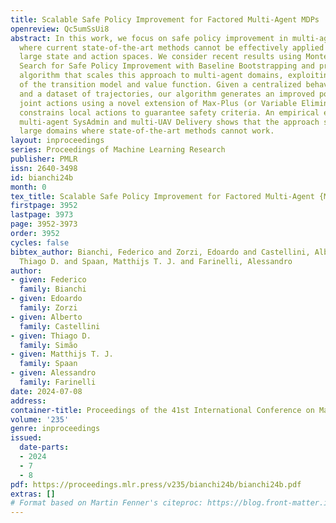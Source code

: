 ```yaml
---
title: Scalable Safe Policy Improvement for Factored Multi-Agent MDPs
openreview: Qc5umSsUi8
abstract: In this work, we focus on safe policy improvement in multi-agent domains
  where current state-of-the-art methods cannot be effectively applied because of
  large state and action spaces. We consider recent results using Monte Carlo Tree
  Search for Safe Policy Improvement with Baseline Bootstrapping and propose a novel
  algorithm that scales this approach to multi-agent domains, exploiting the factorization
  of the transition model and value function. Given a centralized behavior policy
  and a dataset of trajectories, our algorithm generates an improved policy by selecting
  joint actions using a novel extension of Max-Plus (or Variable Elimination) that
  constrains local actions to guarantee safety criteria. An empirical evaluation on
  multi-agent SysAdmin and multi-UAV Delivery shows that the approach scales to very
  large domains where state-of-the-art methods cannot work.
layout: inproceedings
series: Proceedings of Machine Learning Research
publisher: PMLR
issn: 2640-3498
id: bianchi24b
month: 0
tex_title: Scalable Safe Policy Improvement for Factored Multi-Agent {MDP}s
firstpage: 3952
lastpage: 3973
page: 3952-3973
order: 3952
cycles: false
bibtex_author: Bianchi, Federico and Zorzi, Edoardo and Castellini, Alberto and Sim\~{a}o,
  Thiago D. and Spaan, Matthijs T. J. and Farinelli, Alessandro
author:
- given: Federico
  family: Bianchi
- given: Edoardo
  family: Zorzi
- given: Alberto
  family: Castellini
- given: Thiago D.
  family: Simão
- given: Matthijs T. J.
  family: Spaan
- given: Alessandro
  family: Farinelli
date: 2024-07-08
address:
container-title: Proceedings of the 41st International Conference on Machine Learning
volume: '235'
genre: inproceedings
issued:
  date-parts:
  - 2024
  - 7
  - 8
pdf: https://proceedings.mlr.press/v235/bianchi24b/bianchi24b.pdf
extras: []
# Format based on Martin Fenner's citeproc: https://blog.front-matter.io/posts/citeproc-yaml-for-bibliographies/
---
```

